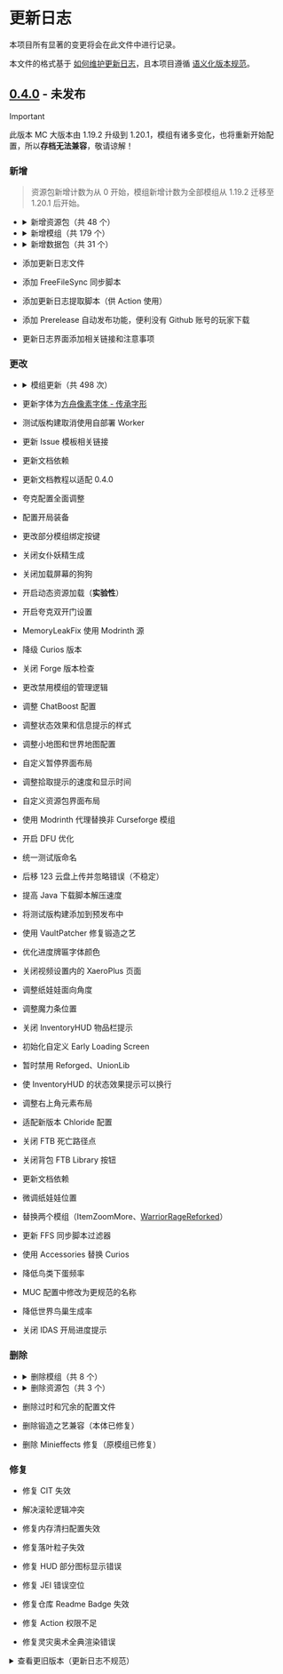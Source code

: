 # 更新日志

本项目所有显著的变更将会在此文件中进行记录。

本文件的格式基于 [如何维护更新日志](https://keepachangelog.com/zh-CN/1.1.0/)，且本项目遵循 [语义化版本规范](https://semver.org/lang/zh-CN/)。

## [0.4.0] - 未发布

> [!IMPORTANT]
>
> 此版本 MC 大版本由 1.19.2 升级到 1.20.1，模组有诸多变化，也将重新开始配置，所以**存档无法兼容**，敬请谅解！

### 新增

> 资源包新增计数为从 0 开始，模组新增计数为全部模组从 1.19.2 迁移至 1.20.1 后开始。 

- <details>

  <summary> 新增资源包（共 48 个） </summary>

  Bibliophilia、Mandala's GUI - Dark mode、AetherRegenerated、ALsPiglinsRevamped、ALsSkeletonsRevamped、ALsZombiesRevamped、AlternativeRainSounds、AnalogueWatchClock、AssortedAllays、AuthenticShadows、BeesReimagined、BettaClickSound、BetterCats、BetterChickens、BetterCows、BetterDogs、BetterMapItems、BetterPigs、BetterRabbits、BetterSheep、CubicSun&Moon、EclecticTrove、EnhancedMeetYourFight、FancyBeds、FarcrsBetterDirt、FormidableFoxes、OreVariants、OsShulkers、Rays3dLadders、Rays3dRails、RefinedStorageJappafied、SimpleBossBars、SparklesStardustLabsResourcepack、SpryzeensBetterGlint、TorchesReimagined、UpdatedAquaculture、UpdatedEngineering、VanillafiedAdvancementPlaque、VanillaTweaksEdit、Yuushya16xEdit、AeR - Blue Icestone、AeR - Consistent Bushes、AeR - Super Veridium、AeR - Vanilla Shaped、Beautiful Enchanted Books、Fresh Moves、Fresh Waystones Texture、Ice & Fire Dragonsteel Weaponry、Iron's Spells 'n Spellbooks  Armors Overhaul、Smooth Drawers、Suren's Sophisticated Storage、(Unofficial) Mandala's GUI - Dark Mode Mod Compatibility
  
  </details>

- <details>

  <summary> 新增模组（共 179 个） </summary>

  Aquamirae Delight、Ars Nouveau's Flavors & Delight、Baked Delight、Barbeque's Delight、Brazilian Delight、Create: Aquatic Ambitions、Create Mechanical Spawner、Create : Misc & Things、Create: Sweets & Treats、Create：Abyss Catalysis、Create: Addon Compatibility、Delightful Burgers、Deltabox Lib、Display Delight、Effecticularity、Fruits Delight、Frycook's Delight、Jellyfishing Delight、Jellyfishing、Luncheon Meat 'S Delight、Maturi Delight、Muffin's Thai's Delight、Pizza Delight、Silent's Delight、Slavic Delight、Spanish Delight、Tofu Delight、TofuCraftReload、Trail&Tales Delight、Ube's Delight、Veggies Delight、Vintage Delight、ChoiceTheorem's Overhauled Village、Lithostitched、Terralith、alex's caves addon、Alex's Caves: Trimmed!、Alex's Caves、Ars Botania、Ars Repairing、Botanic Pledge、Botarium、Cave Delight、Chat Boost、Crash pipe、Create: Fuel & Water Information、Create: New Age、Create: Oppenheimered、Create Optical、Daily Dad、Draggable Lists、Galosphere: Spellbooks、Illage and Spell-age: Iron's Spells Addon、Immersive Machinery、Loading Backgrounds、Lodestone、Malum、Mana Unification、Create: New Age / Alex's Caves Integration、OWorld2Create、Potions Master、Satisfying Buttons、Structurify、Supernatural、Tiny Alex's Caves Tweaks、HT's TreeChop、Turtle Charging Station、World Play Time、World Preview、Aether: Lost Content Addon、AsyncParticles、Better Snowball Fight 3、Better Than Llamas、Bouncier Beds、Bountiful、BrassAmber BattleTowers、Cat Jammies、Connectible Chains、Crafting Tweaks、Create: Mobile Packages、Dimensional Dungeons、Dustrial Decor、Ender Mail、The Endergetic Expansion、Explorer's Compass Edited、Feywild、Heracles、Iglee's Library、Immersive Cooking、Immersive UI、Kambrik、Mermod、Overweight Farming、PaperDoll、Peculiars、Reactive Music、Relics、RSInfinityBooster、Sakura、Scholar、Simple Custom Early Loading、Slab Machines、Snuffles、Sophisticated Backpacks Container Blacklist、The Lost Cities、Tide、Tide's Delight、Reforged、Tumbleweed、UnionLib、Vending Machine、Warrior Rage、Yoyos、BaguetteLib、TelluriumForge、Dreadsteel、Fzzy Config、Happy Ghast Legacy、Ice and Fire Delight、Ice and Fire: Dragons、Ice And Fire Patcher、Ice and Fire: Spellbooks、Mining Speed Tooltips、Mowzie's Mobs、ShadowizardLib、Demi's Sky Arena、Subtle Effects、TetraClip、TxniLib、Wakes Reforged、Aether Addon: Gloves For All、Amethyst Extra、Aotake Sweep、Archery Expansion Squared、Archery Expansion、CloudGolem Edited、Cosmopolitan、Create: Cardboard Things、Create: Delivery Director、Create:Entity Control、Create: Escalated、Create more packages、Create More: Parallel Pipes、Create: Nuclear Shell、Create: Packagers PSI Compat、Create: Quality Of Life、Create: Remote Terminal、Daily Rewards、Datapack Load Error Fix、Demi's Enigmatic Dice、Event Wrapper、Create: Extended Wrenches、Extrabotany: Reburn、Flowerary、Forager's Insight、Forge String Unpatched、Create: Hypertubes、KubeJS Curios、Legendary Monsters、Lemon Lib、Marvelous Menagerie、MiniUtilities Flight Fix、Modonomicon、Nature's Aura Render Fix、Nature's Aura、NumericalBotany、Odd Organisms、Polar's Mad Tweaks、Revelationary、Ritchie's Projectile Library、Save Loot Tables、Spectral Decorations、Spectrum、SpectrumJEI、Squid No Glitch、Systrace、Unusual food's Delight、Unusual Prehistory、We Do Copyright

  </details>

- <details>

  <summary> 新增数据包（共 31 个） </summary>

  2032 World Height、 Alexs Mods x Tide Compat、CTOV - PneumaticCraft: Repressurized compat、CTOV - Savage and Ravage Compat、Recipes Addition - Salt Block、Integrated Dungeons and Structures- Alex's Mobs Integration、Integrated Dungeons and Structures- Biomes O' Plenty Integration、Integrated Stronghold- Alex's Mobs Integration、Integrated Stronghold- End Remastered Integration、Integrated Stronghold- The Graveyard Integration、Repurposed Structures - Advanced Peripherals Compat Datapack、Repurposed Structures - Better Desert Temples Compat Datapack、Repurposed Structures - Better Dungeons Compat Datapack、Repurposed Structures - Better Jungle Temples Compat、Repurposed Structures - Better Nether Fortress Compat Datapack、Repurposed Structures - Better Ocean Monuments Compat Datapack、Repurposed Structures - Better Witch Huts Compat Datapack、Repurposed Structures - Bygone Nether Compat Datapack、Repurposed Structures - Chef's Delight Compat Datapack、Repurposed Structures - Etched Compat Datapack、Repurposed Structures - Farmer's Delight Compat Datapack、Repurposed Structures - Friends and Foes Compat Datapack、Repurposed Structures - More Villagers Compat Datapack、Repurposed Structures - Savage & Ravage Compat Datapack、Repurposed Structures - VillagerPlus Compat Datapack、Repurposed Structures - Wares Compat Datapack、Sky Villages - Farmer's Delight Compat、Sky Villages - The Graveyard Compat、Sky Villages - Supplementaries Compat、Sky Villages - Waystones Compat、Better End Cities

  </details>

- 添加更新日志文件

- 添加 FreeFileSync 同步脚本

- 添加更新日志提取脚本（供 Action 使用）

- 添加 Prerelease 自动发布功能，便利没有 Github 账号的玩家下载

- 更新日志界面添加相关链接和注意事项

### 更改

- <details>
  
  <summary> 模组更新（共 498 次） </summary>
  
  - AllTheLeaks、Better Villages、Biomes O' Plenty、ChatImage、Create: Pattern Schematics、Create、Create Crafts & Additions、Cultural Delights、Data Anchor、Dawn Of Time、Doggy Talents Next、Exposure、Exquisito、GeckoLib、Green Delights、Hexerei、ImmediatelyFast、Create: Interiors、Modular Golems、Moonlight Lib、Sophisticated Backpacks、Stardew Fishing、Touhou Little Maid、WATERFrAMES、WATERMeDIA、Workshop for handsome adventurer、XaeroPlus、Xaero's Minimap
  - AllTheLeaks、Ars Nouveau's Flavors & Delight、Artifacts、Ascended Quark、Balm、Bubble boots、Corpse x Curios API Compat、Crabber's Delight、Create: Central Kitchen、Create : Creating Space、Create Encased、Create: Framed、Create Mechanical Spawner、Create、CustomSkinLoader、Data Anchor、Enhanced Celestials、Entity Culling、FastSuite、Friends&Foes、Create: Garnished、GeckoLib、Goety、Hopo Better Mineshaft、Hopo Better Ruined Portals、Hopo Better Underwater Ruins、I18nUpdateMod、Integrated Dungeons and Structures、Immersive Aircraft、L2 Library、L_Ender 's Cataclysm、Loot Integrations、Not Enough Animations、Pineapple Delight、Quark、Moonlight Lib、Smarter Farmers、Save My Shaky Network、Some Assembly Required、Sophisticated Core、Sound Physics Remastered、Stardew Fishing、Supplementaries、Towers of the Wild Modded、TrashSlot、Urkaz Moon Tools、WATERMeDIA、What Are They Up To、Villager Workers、YetAnotherConfigLib、Zeta
  - AllTheLeaks、Ars Elemental、Artifacts、Balm、Biomes O' Plenty、Blueprint、Botania、Chat Heads、Chloride、ChoiceTheorem's Overhauled Village、Collective、Cookielicious、Crash Assistant、Create: Central Kitchen、Create: Connected、Create Deco、Create: Deepfried、Create Encased、Create: Framed、Create: Trading Floor、CreativeCore、Cultural Delights、Dimensional Dungeons、Doggy Talents Next、Drippy Loading Screen、Ender's Delight、Exquisito、Extra Disks、ExtraSounds Next、FancyMenu、Flerovium、FLIB、Create: Garnished、Goety、Guns Without Roses、Hearths、Integrated API、Iron's Spells 'n Spellbooks、The New Shutters、L_Ender 's Cataclysm、Luncheon Meat 'S Delight、Meet Your Fight、ModernFix、Modular Golems、mutil、Oreganized、Polymorph、Puzzles Lib、Moonlight Lib、Simple Custom Early Loading、Save My Shaky Network、Sophisticated Backpacks、Sophisticated Core、Sophisticated Storage、Sound Physics Remastered、Stardew Fishing、Structure Essentials、Supplementaries、Tetra、ThreatenGL、TofuCraftReload、Trail&Tales Delight、Upgrade Aquatic、WATERFrAMES、WorldComment、Xtra Arrows、Yuushya Townscape、Zeta
  - Alex's Caves Delight、AllTheLeaks、Almost Unified、Ars Botania、AsyncParticles、Brazilian Delight、Chat Heads、Chloride、ChoiceTheorem's Overhauled Village、Collective、Create: Copycats+、Crash Assistant、Create: Aquatic Ambitions、Create: Enchantable Machinery、Create: Metallurgy、Create: Mobile Packages、Create: Mortar - Mango Edition、Create: New Age、Curios API、Data Anchor、Deltabox Lib、dixta's Armory、Doggy Talents Next、Ender's Delight、Explorer's Compass Edited、Exposure、Flerovium、Forgery、FTB Chunks、GroovyModLoader、Goety & Spillage、Goety、Great Scrollable Tooltips、Immersive Machinery、Iron's Spells 'n Spellbooks、JeremySeq's Damage Indicators、Kiwi、The New Shutters、Modular Golems、Onion Onion、PaperDoll、Polymorph、Quark、Sakura、Moonlight Lib、Save My Shaky Network、Some Assembly Required、Sophisticated Backpacks、Sophisticated Core、Sophisticated Storage Create Integration、Sophisticated Storage、Stack Refill、Stardew Fishing、Starter Kit、Supplementaries、Trail&Tales Delight、Vault Patcher、WATERMeDIA、XaeroPlus、Xtra Arrows、Zeta
  - Ars Nouveau's Flavors & Delight、Art of Forging: A Tetra Addon、AsyncParticles、Balm、Blended Compat、Chloride、Corpse x Curios API Compat、Crash Assistant、Create: Central Kitchen、Create: Connected、Create Jetpack、Create Mechanical Spawner、Create: Power Loader、Create Railways Navigator、Data Anchor、Dawn Of Time、Deep Aether、Doggy Talents Next、Dungeons Enhanced Lootintegrations Addon、Dungeons Enhanced、Extreme sound muffler、FancyMenu、Flerovium、Forgery、Framework、Fruits Delight、Goety、Immersive Armors、In Control、L_Ender 's Cataclysm、Lithostitched、Loot Integrations: Bygone Nether & It Takes a Pillage、Loot Integrations: Hopo Better Mineshaft, Ruins & Portals、Loot Integrations: Moog's Voyager, Soaring, End & Nether Structures、Loot Integrations: Structory & Towers、Loot Integrations: Towns and Towers、Loot Integrations、ModernFix、My Nether's Delight、Mysterious Mountain Lib、ParCool、Repurposed Structures、Scholar、Moonlight Lib、Snow! Real Magic!、Sophisticated Backpacks、Sophisticated Core、Sophisticated Storage Create Integration、Sophisticated Storage、Tide、Trade Cycling、Turtle Charging Station、Loot Integrations: Randomized Loot Compatibility、Waystones、Workshop for handsome adventurer、World Comment、XaeroPlus、Xaero's Minimap、Xaero's World Map、Yung Structures Addon for Loot Integrations
  - Advanced Peripherals、The Aether: Redux、Alex's Caves Delight、Almost Unified、Armourer's Workshop、Ars Botania、AsyncParticles、Bad Horse Fix、Balm、Better Villages、Champions Unofficial、Chloride、Companion、Compressed Creativity、Convenient Curios Container、Create: Copycats+、CorgiLib、Corpse x Curios API Compat、Corpse、Crash Assistant、Create Big Cannons、Create: Connected、Create: Enchantable Machinery、Create: Framed、Create Jetpack、Create: Mobile Packages、Create: Power Loader、Create Railways Navigator、Create、Dawn Of Time、Death Quotes、Delightful、Doggy Talents Next、Dungeons Enhanced、Exposure、Exquisito、Farmer's Delight、Flerovium、Forgery、Fzzy Config、GeckoLib、Goety & Spillage、Goety、Happy Ghast Legacy、Hopo Better Mineshaft、In Control!、Infinity Buttons、Just Enough Items、Loot Integrations、Malum、MmmMmmMmmMmm、ModernFix、Modpack Update Checker、Modular Golems、Monobank、Moog's Voyager Structures、Mowzie's Mobs、Oreganized、ParCool、MrCrayfish's Furniture Mod: Refurbished、Moonlight Lib、Demi's Sky Arena、Save My Shaky Network、Sophisticated Backpacks、Sophisticated Core、Sophisticated Storage Create Integration、Sophisticated Storage、Storage Drawers、Structurify、Subtle Effects、Supplementaries、TetraClip、Tide、Tide's Delight、Reforged、TofuCraftReload、Trail&Tales Delight、Ube's Delight、UnionLib、WATERMeDIA、Waystones
  - Armourer's Workshop、Ars Nouveau、AsyncParticles、Brazilian Delight、CC: Tweaked、Chalk、Champions Unofficial、Citadel、Corn Delight、Crash Assistant、Create: Aquatic Ambitions、Create Big Cannons、Create: Connected、Create: Enchantable Machinery、Create: The Factory Must Grow、Create Mechanical Spawner、Create: Mobile Packages、Create Railways Navigator、Create Utilities、Cuisine Delight、Cultural Delights、CustomSkinLoader、Deltabox Lib、Elytra Physics、Entity Culling、Fast IP Ping、FootprintParticle、GeckoLib、Goety & Spillage、Goety - The Dark Arts、Happy Ghast Legacy、Hearths、Integrated Dungeons and Structures、In Control、Just Enough Characters、L_Ender 's Cataclysm、Lithostitched、Loot Integrations: Moog's Voyager, Soaring, End & Nether Structures、Meet Your Fight、MemorySweep、Mini Effects (Forge)、Modpack Update Checker、Modular Golems、Mysterious Mountain Lib、MythicBotany、Not Enough Animations、Oreganized、Packet Fixer、Packing Tape、Raised、Moonlight Lib、Demi's Sky Arena、Save My Shaky Network、Sophisticated Backpacks、Sophisticated Core、Sophisticated Storage、Spawner Head、Storage Delight、Structurify、The Lost Cities、Reforged、UnionLib、WATERFrAMES: Multimedia Displays、XaeroPlus
  - AsyncParticles、Bagus Lib、Balm、Brazilian Delight、CC: Tweaked、Champions Unofficial、Convenient Curios Container、Cosmopolitan、Crafting Tweaks、Crash Assistant、Create: Bitterballen、Create Encased、Create:Entity Control、Create: The Factory Must Grow、Create: Metallurgy、Create: Mobile Packages 、Create More: Parallel Pipes、Create: Quality Of Life、Create:AbyssCatalysis、Dave's Potioneering、Dawn Of Time、Delightful、Demi's Enigmatic Dice、DoesPotatoTick?、Doggy Talents Next、Ecologics、Entity Culling Fabric/Forge、Event Wrapper、Explorer's Compass Edited、Create: Extended Wrenches、Extrabotany: Reburn、FancyMenu、Flerovium、Forager's Insight、FTB Library (Forge)、Fzzy Config、GeckoLib、You've Goat to be Kidding Me!、Goety - The Dark Arts、Great Scrollable Tooltips、Create: Hypertubes、Integrated Dungeons and Structures、ImmediatelyFast、Immersive Aircraft [Fabric/Forge]、KleeSlabs 、L2 Library、L_Ender 's Cataclysm、Limitless Concert、Lithostitched、Loot Integrations: Integrated Dungeons, Villages & Strongholds & Cataclysm、Macaw's Windows、Meet Your Fight、ModernFix、Modular Golems、Not Enough Animations、Packet Fixer、PaperDoll、ParCool! ~ Minecraft Parkour ~、Repurposed Structures (Neoforge/Forge)、Sakura、Moonlight Lib、Demi's Sky Arena、Create Slice & Dice、Save My Shaky Network、Snow! Real Magic! ⛄ (Neo/Forge)、Sophisticated Backpacks、Sophisticated Core、Sophisticated Storage、Sound Physics Remastered、Stack Refill、Structure Essentials[Forge/Fabric]、Structurify、Supplementaries、ThreatenGL、Tide、TofuCraftReload、Unusual food's Delight、Veggies Delight (A Farmer's Delight Add-on)、Visual Workbench、WATERMeDIA: Multimedia API、Waystones、Workshop for handsome adventurer、XaeroPlus、Xaero's Minimap、Xaero's World Map
  
  </details>
  
- 更新字体为[方舟像素字体 - 传承字形](https://github.com/TakWolf/ark-pixel-font-inherited)

- 测试版构建取消使用自部署 Worker

- 更新 Issue 模板相关链接

- 更新文档依赖

- 更新文档教程以适配 0.4.0

- 夸克配置全面调整

- 配置开局装备

- 更改部分模组绑定按键

- 关闭女仆妖精生成

- 关闭加载屏幕的狗狗

- 开启动态资源加载（**实验性**）

- 开启夸克双开门设置

- MemoryLeakFix 使用 Modrinth 源

- 降级 Curios 版本

- 关闭 Forge 版本检查

- 更改禁用模组的管理逻辑

- 调整 ChatBoost 配置

- 调整状态效果和信息提示的样式

- 调整小地图和世界地图配置

- 自定义暂停界面布局

- 调整拾取提示的速度和显示时间

- 自定义资源包界面布局

- 使用 Modrinth 代理替换非 Curseforge 模组

- 开启 DFU 优化

- 统一测试版命名

- 后移 123 云盘上传并忽略错误（不稳定）

- 提高 Java 下载脚本解压速度

- 将测试版构建添加到预发布中

- 使用 VaultPatcher 修复锻造之艺

- 优化进度牌匾字体颜色

- 关闭视频设置内的 XaeroPlus 页面

- 调整纸娃娃面向角度

- 调整魔力条位置

- 关闭 InventoryHUD 物品栏提示

- 初始化自定义 Early Loading Screen

- 暂时禁用 Reforged、UnionLib

- 使 InventoryHUD 的状态效果提示可以换行

- 调整右上角元素布局

- 适配新版本 Chloride 配置

- 关闭 FTB 死亡路径点

- 关闭背包 FTB Library 按钮

- 更新文档依赖

- 微调纸娃娃位置

- 替换两个模组（ItemZoomMore、[WarriorRageReforked](https://github.com/CuBr202/Warrior-Rage)）
  
- 更新 FFS 同步脚本过滤器

- 使用 Accessories 替换 Curios

- 降低鸟类下蛋频率

- MUC 配置中修改为更规范的名称

- 降低世界鸟巢生成率

- 关闭 IDAS 开局进度提示

### 删除

- <details>

  <summary> 删除模组（共 8 个） </summary>
  
  ChatImage、Display Delight、Screenshot Sharing、UtilitX、Aquaculture、Aquaculture Delight、Create: Trading Floor、Touhou Little Maid
  
  </details>
  
- <details>

  <summary> 删除资源包（共 3 个） </summary>
  
  Updated Aquaculture、Yuushya 16x、Formidable Foxes
  
  </details>
  
- 删除过时和冗余的配置文件

- 删除锻造之艺兼容（本体已修复）

- 删除 Minieffects 修复（原模组已修复）

### 修复

- 修复 CIT 失效

- 解决滚轮逻辑冲突

- 修复内存清扫配置失效

- 修复落叶粒子失效

- 修复 HUD 部分图标显示错误

- 修复 JEI 错误空位

- 修复仓库 Readme Badge 失效

- 修复 Action 权限不足

- 修复灵灾奥术全典渲染错误

<details>

<summary> 查看更旧版本（更新日志不规范） </summary>

## [0.3.0] - 2025-02-27

更新日志详见：https://github.com/QianFuv/Miracles-Journey/blob/0.3.0/pack/versions/0.3.0/changelog.txt

更新明细对比：https://github.com/QianFuv/Miracles-Journey/compare/0.2.0...0.3.0

## [0.2.0] - 2024-12-07

更新开发流程的第一个版本，内容颇多不一一描述。

## [0.1.3] - 2024-09-28

更新日志详见：https://github.com/QianFuv/Miracles-Journey-Old/blob/Beta-0.1.3/CHANGELOG.md

更新明细对比：https://github.com/QianFuv/Miracles-Journey-Old/compare/Beta-0.1.2...Beta-0.1.3

## [0.1.2] - 2024-07-24

更新日志详见：https://github.com/QianFuv/Miracles-Journey-Old/blob/Beta-0.1.2/CHANGELOG.md

更新明细对比：https://github.com/QianFuv/Miracles-Journey-Old/compare/Beta-0.1.1...Beta-0.1.2

## [0.1.1] - 2024-06-23

更新日志详见：https://github.com/QianFuv/Miracles-Journey-Old/blob/Beta-0.1.1/CHANGELOG.md

更新明细对比：https://github.com/QianFuv/Miracles-Journey-Old/compare/Beta-0.1.0...Beta-0.1.1

## [0.1.0] - 2024-06-02

更新日志详见：https://github.com/QianFuv/Miracles-Journey-Old/blob/Beta-0.1.0/CHANGELOG.md

更新明细对比：https://github.com/QianFuv/Miracles-Journey-Old/compare/Beta-0.0.9...Beta-0.1.0

## [0.0.9] - 2024-05-08

更新日志详见：https://github.com/QianFuv/Miracles-Journey-Old/blob/Beta-0.0.9/CHANGELOG.md

更新明细对比：https://github.com/QianFuv/Miracles-Journey-Old/compare/Beta-0.0.8...Beta-0.0.9

## [0.0.8] - 2024-03-22

更新日志详见：https://github.com/QianFuv/Miracles-Journey-Old/blob/Beta-0.0.8/CHANGELOG.md

更新明细对比：https://github.com/QianFuv/Miracles-Journey-Old/compare/Beta-0.0.7...Beta-0.0.8

## [0.0.7] - 2024-01-17

更新日志详见：https://github.com/QianFuv/Miracles-Journey-Old/blob/Beta-0.0.7/CHANGELOG.md

更新明细对比：https://github.com/QianFuv/Miracles-Journey-Old/compare/Beta-0.0.6...Beta-0.0.7

## [0.0.6] - 2023-12-18

Full Changelog: https://github.com/QianFuv/Miracles-Journey-Old/compare/Beta-0.0.5...Beta-0.0.6

## [0.0.5] - 2023-12-10

Full Changelog: https://github.com/QianFuv/Miracles-Journey-Old/compare/Beta-0.0.4...Beta-0.0.5

## [0.0.4] - 2023-12-02

Full Changelog: https://github.com/QianFuv/Miracles-Journey-Old/compare/Beta-0.0.3...Beta-0.0.4

## [0.0.3] - 2023-11-21

Full Changelog: https://github.com/QianFuv/Miracles-Journey-Old/compare/Beta-0.0.2...Beta-0.0.3

## [0.0.2] - 2023-11-14

Full Changelog: https://github.com/QianFuv/Miracles-Journey-Old/compare/Beta-0.0.1...Beta-0.0.2

## [0.0.1] - 2023-10-27

Full Changelog: https://github.com/QianFuv/Miracles-Journey-Old/commits/Beta-0.0.1

</details>


[0.4.0]: https://github.com/QianFuv/Miracles-Journey/compare/0.3.0...main
[0.3.0]: https://github.com/QianFuv/Miracles-Journey/compare/0.2.0...0.3.0
[0.2.0]: https://github.com/QianFuv/Miracles-Journey/commits/0.2.0/
[0.1.3]: https://github.com/QianFuv/Miracles-Journey-Old/compare/Beta-0.1.2...Beta-0.1.3
[0.1.2]: https://github.com/QianFuv/Miracles-Journey-Old/compare/Beta-0.1.1...Beta-0.1.2
[0.1.1]: https://github.com/QianFuv/Miracles-Journey-Old/compare/Beta-0.1.0...Beta-0.1.1
[0.1.0]: https://github.com/QianFuv/Miracles-Journey-Old/compare/Beta-0.0.9...Beta-0.1.0
[0.0.9]: https://github.com/QianFuv/Miracles-Journey-Old/compare/Beta-0.0.8...Beta-0.0.9
[0.0.8]: https://github.com/QianFuv/Miracles-Journey-Old/compare/Beta-0.0.7...Beta-0.0.8
[0.0.7]: https://github.com/QianFuv/Miracles-Journey-Old/compare/Beta-0.0.6...Beta-0.0.7
[0.0.6]: https://github.com/QianFuv/Miracles-Journey-Old/compare/Beta-0.0.5...Beta-0.0.6
[0.0.5]: https://github.com/QianFuv/Miracles-Journey-Old/compare/Beta-0.0.4...Beta-0.0.5
[0.0.4]: https://github.com/QianFuv/Miracles-Journey-Old/compare/Beta-0.0.3...Beta-0.0.4
[0.0.3]: https://github.com/QianFuv/Miracles-Journey-Old/compare/Beta-0.0.2...Beta-0.0.3
[0.0.2]: https://github.com/QianFuv/Miracles-Journey-Old/compare/Beta-0.0.1...Beta-0.0.2
[0.0.1]: https://github.com/QianFuv/Miracles-Journey-Old/commits/Beta-0.0.1